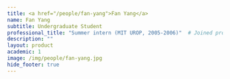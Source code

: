 ```yaml
---
title: <a href="/people/fan-yang">Fan Yang</a>
name: Fan Yang
subtitle: Undergraduate Student
professional_title: "Summer intern (MIT UROP, 2005-2006)"  # Joined professional titles
description: ""
layout: product
academic: 1
image: /img/people/fan-yang.jpg
hide_footer: true
---
```

